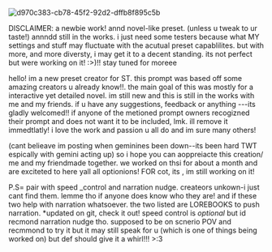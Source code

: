 ![d970c383-cb78-45f2-92d2-dffb8f895c5b](https://github.com/user-attachments/assets/b5d47f97-8365-439d-9d80-4adbba878691)

DISCLAIMER: a newbie work! annd novel-like preset.  (unless u tweak to ur taste!) annndd still in the works. i just need some testers because what MY settings and stuff may fluctuate with the acutual preset capablilites. but with more, and more diversty, i may get it to a decent standing. its not perfect but were working on it! :>)!! stay tuned for moreee

hello! im a new preset creator for ST. this prompt was based off some amazing creators u already know!!.
the main goal of this was mostly for a interactive yet detailed novel. im still new and this is still in the works with me and my friends. if u have any suggestions, feedback or anything ---its gladly welcomed!!
if anyone of the metioned prompt owners recogizned their prompt and does not want it to be included, lmk. ill remove it immedtlatly!  i love the work and passion u all do and im sure many others!

(cant belieave im posting when geminines been down--its been hard TWT espically with gemini acting up) so i hope you can aoppreiacte this creation/ me and my friendmade together. we worked on thsi for about a month and are exciteted to here yall all optionions!
FOR cot, its <think>, </think> im still working on it!

P.S= pair with speed _control and narration nudge. createors unkown-i just cant find them. lemme tho if anyone does know who they are! and if these two help with narration whatsoever. the two listed are LOREBOOKS to push narration. *updated on git, check it out! speed control is *optional* but id recmond narration nudge tho.
supposed to be on scnerio POV and recmmond to try it but it may still speak for u (which is one of things being worked on) but def should give it a whirl!!! >:3 
